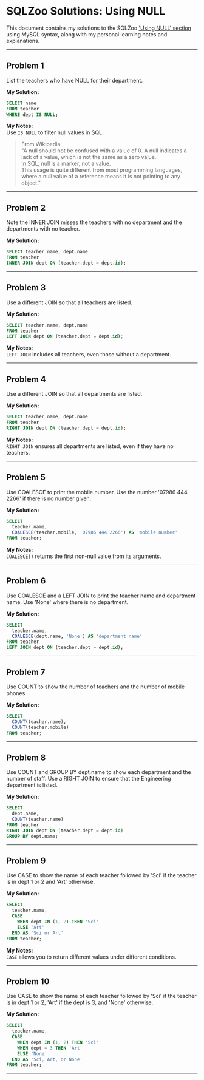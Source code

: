 # SQLZoo Solutions: Using NULL

This document contains my solutions to the SQLZoo ['Using NULL' section](https://sqlzoo.net/wiki/Using_Null) using MySQL syntax, along with my personal learning notes and explanations.

---

## Problem 1
List the teachers who have NULL for their department.

**My Solution:**

```sql
SELECT name
FROM teacher
WHERE dept IS NULL;
```

**My Notes:**  
Use `IS NULL` to filter null values in SQL.  
> From Wikipedia:  
> "A null should not be confused with a value of 0. A null indicates a lack of a value, which is not the same as a zero value.  
> In SQL, null is a marker, not a value.  
> This usage is quite different from most programming languages, where a null value of a reference means it is not pointing to any object."

---

## Problem 2
Note the INNER JOIN misses the teachers with no department and the departments with no teacher.

**My Solution:**

```sql
SELECT teacher.name, dept.name
FROM teacher 
INNER JOIN dept ON (teacher.dept = dept.id);
```

---

## Problem 3
Use a different JOIN so that all teachers are listed.

**My Solution:**

```sql
SELECT teacher.name, dept.name
FROM teacher
LEFT JOIN dept ON (teacher.dept = dept.id);
```

**My Notes:**  
`LEFT JOIN` includes all teachers, even those without a department.

---

## Problem 4
Use a different JOIN so that all departments are listed.

**My Solution:**

```sql
SELECT teacher.name, dept.name
FROM teacher
RIGHT JOIN dept ON (teacher.dept = dept.id);
```

**My Notes:**  
`RIGHT JOIN` ensures all departments are listed, even if they have no teachers.

---

## Problem 5
Use COALESCE to print the mobile number. Use the number '07986 444 2266' if there is no number given.

**My Solution:**

```sql
SELECT 
  teacher.name,
  COALESCE(teacher.mobile, '07986 444 2266') AS 'mobile number'
FROM teacher;
```

**My Notes:**  
`COALESCE()` returns the first non-null value from its arguments.

---

## Problem 6
Use COALESCE and a LEFT JOIN to print the teacher name and department name. Use 'None' where there is no department.

**My Solution:**

```sql
SELECT 
  teacher.name, 
  COALESCE(dept.name, 'None') AS 'department name'
FROM teacher
LEFT JOIN dept ON (teacher.dept = dept.id);
```

---

## Problem 7
Use COUNT to show the number of teachers and the number of mobile phones.

**My Solution:**

```sql
SELECT 
  COUNT(teacher.name),
  COUNT(teacher.mobile)
FROM teacher;
```

---

## Problem 8
Use COUNT and GROUP BY dept.name to show each department and the number of staff. Use a RIGHT JOIN to ensure that the Engineering department is listed.

**My Solution:**

```sql
SELECT
  dept.name,
  COUNT(teacher.name)
FROM teacher
RIGHT JOIN dept ON (teacher.dept = dept.id)
GROUP BY dept.name;
```

---

## Problem 9
Use CASE to show the name of each teacher followed by 'Sci' if the teacher is in dept 1 or 2 and 'Art' otherwise.

**My Solution:**

```sql
SELECT
  teacher.name,
  CASE
    WHEN dept IN (1, 2) THEN 'Sci'
    ELSE 'Art' 
  END AS 'Sci or Art'
FROM teacher;
```

**My Notes:**  
`CASE` allows you to return different values under different conditions.

---

## Problem 10
Use CASE to show the name of each teacher followed by 'Sci' if the teacher is in dept 1 or 2, 'Art' if the dept is 3, and 'None' otherwise.

**My Solution:**

```sql
SELECT
  teacher.name,
  CASE
    WHEN dept IN (1, 2) THEN 'Sci'
    WHEN dept = 3 THEN 'Art'
    ELSE 'None'
  END AS 'Sci, Art, or None'
FROM teacher;
```

---

